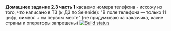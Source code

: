 **Домашнее задание 2.3 часть 1**
 касаемо номера телефона - исхожу из того, что написано в ТЗ (к ДЗ по Selenide):
"В поле телефона — только 11 цифр, символ + на первом месте"
(не придумываю за заказчика, какие страны и операторы запрещены)
[![Build status](https://ci.appveyor.com/api/projects/status/h93jcag8fey0t5e1?svg=true)](https://ci.appveyor.com/project/naumshubaev/a231patterns)
